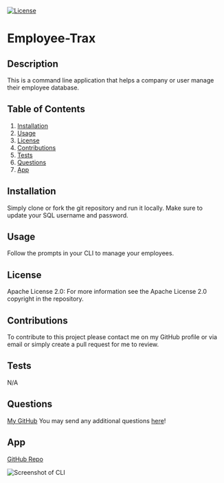 [![License](https://img.shields.io/badge/License-Apache_2.0-blue.svg)](https://opensource.org/licenses/Apache-2.0)

# Employee-Trax

## Description

This is a command line application that helps a company or user manage their employee database.

## Table of Contents

1. [Installation](#installation)
2. [Usage](#usage)
3. [License](#license)
4. [Contributions](#contributions)
5. [Tests](#tests)
6. [Questions](#questions)
7. [App](#app)

## Installation

Simply clone or fork the git repository and run it locally. Make sure to update your SQL username and password.

## Usage

Follow the prompts in your CLI to manage your employees.

## License

Apache License 2.0: For more information see the Apache License 2.0 copyright in the repository.

## Contributions

To contribute to this project please contact me on my GitHub profile or via email or simply create a pull request for me to review.

## Tests

N/A

## Questions

[My GitHub](https://github.com/codejoes)
You may send any additional questions [here](josephscodes@gmail.com)!

## App

[GitHub Repo](https://github.com/codejoes/Employee-Trax)

![Screenshot of CLI]()
